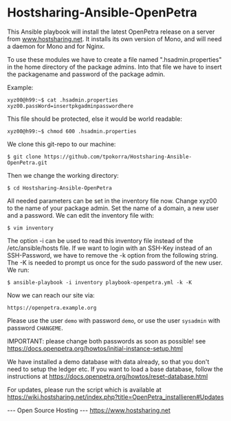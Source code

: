 Hostsharing-Ansible-OpenPetra
=============================
This Ansible playbook will install the latest OpenPetra release on a server from www.hostsharing.net.
It installs its own version of Mono, and will need a daemon for Mono and for Nginx.

To use these modules we have to create a file named ".hsadmin.properties" in the home directory of the package admins. Into that file we have to insert the packagename and password of the package admin. 

Example:

    xyz00@h99:~$ cat .hsadmin.properties 
    xyz00.passWord=insertpkgadminpasswordhere

This file should be protected, else it would be world readable:

    xyz00@h99:~$ chmod 600 .hsadmin.properties

We clone this git-repo to our machine:

    $ git clone https://github.com/tpokorra/Hostsharing-Ansible-OpenPetra.git

Then we change the working directory:

    $ cd Hostsharing-Ansible-OpenPetra

All needed parameters can be set in the inventory file now. Change xyz00 to the name of your package admin. Set the name of a domain, a new user and a password. We can edit the inventory file with:

    $ vim inventory
    
The option -i can be used to read this inventory file instead of the /etc/ansible/hosts file. If we want to login with an SSH-Key instead of an SSH-Password, we have to remove the -k option from the following string. The -K is needed to prompt us once for the sudo password of the new user. We run:

    $ ansible-playbook -i inventory playbook-openpetra.yml -k -K

Now we can reach our site via:

    https://openpetra.example.org

Please use the user `demo` with password `demo`, or use the user `sysadmin` with password `CHANGEME`.

IMPORTANT: please change both passwords as soon as possible! see https://docs.openpetra.org/howtos/initial-instance-setup.html

We have installed a demo database with data already, so that you don't need to setup the ledger etc.
If you want to load a base database, follow the instructions at https://docs.openpetra.org/howtos/reset-database.html

For updates, please run the script which is available at https://wiki.hostsharing.net/index.php?title=OpenPetra_installieren#Updates

--- Open Source Hosting ---
 https://www.hostsharing.net
